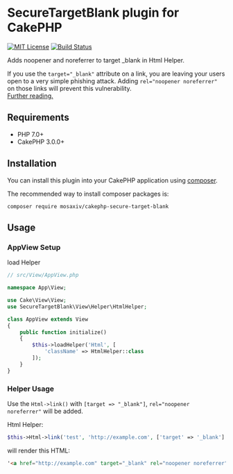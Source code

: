 # SecureTargetBlank plugin for CakePHP

[![MIT License](http://img.shields.io/badge/license-MIT-blue.svg?style=flat)](LICENSE)
[![Build Status](https://travis-ci.org/mosaxiv/cakephp-secure-target-blank.svg?branch=master)](https://travis-ci.org/mosaxiv/cakephp-secure-target-blank)

Adds noopener and noreferrer to target _blank in Html Helper.

If you use the `target="_blank"` attribute on a link, you are leaving your users open to a very simple phishing attack. Adding `rel="noopener noreferrer"` on those links will prevent this vulnerability.  
[Further reading.](https://www.jitbit.com/alexblog/256-targetblank---the-most-underestimated-vulnerability-ever/)


## Requirements

- PHP 7.0+
- CakePHP 3.0.0+

## Installation

You can install this plugin into your CakePHP application using [composer](http://getcomposer.org).

The recommended way to install composer packages is:

```
composer require mosaxiv/cakephp-secure-target-blank
```

## Usage

### AppView Setup

load Helper
```php
// src/View/AppView.php

namespace App\View;

use Cake\View\View;
use SecureTargetBlank\View\Helper\HtmlHelper;

class AppView extends View
{
    public function initialize()
    {
        $this->loadHelper('Html', [
            'className' => HtmlHelper::class
        ]);
    }
}
```

### Helper Usage

Use the `Html->link()` with `[target => "_blank"]`, `rel="noopener noreferrer"` will be added.

Html Helper:
```php
$this->Html->link('test', 'http://example.com', ['target' => '_blank']
```

will render this HTML:
```html
'<a href="http://example.com" target="_blank" rel="noopener noreferrer">test</a>'

```
